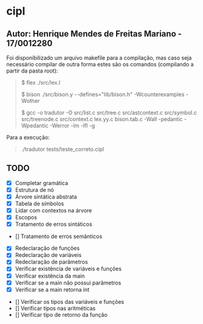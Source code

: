 # cipl

## Autor: Henrique Mendes de Freitas Mariano - 17/0012280

Foi disponibilizado um arquivo makefile para a compilação, mas caso seja necessário compilar de outra forma estes são os comandos (compilando a partir da pasta root):

> $ flex ./src/lex.l
>
> $ bison ./src/bison.y --defines="lib/bison.h" -Wcounterexamples -Wother
>
> $ gcc -o tradutor -O src/list.c src/tree.c src/astcontext.c src/symbol.c src/treenode.c src/context.c lex.yy.c bison.tab.c -Wall -pedantic -Wpedantic -Werror -lm -lfl -g

Para a execução:

> ./tradutor tests/teste_correto.cipl

## TODO

- [X] Completar gramática
- [X] Estrutura de nó
- [X] Árvore sintática abstrata
- [X] Tabela de símbolos
- [X] Lidar com contextos na árvore
- [X] Escopos
- [X] Tratamento de erros sintáticos
- [] Tratamento de erros semânticos
- [X] Redeclaração de funções
- [X] Redeclaração de variáveis
- [X] Redeclaração de parâmetros
- [X] Verificar existência de variáveis e funções
- [X] Verificar existência da main
- [X] Verificar se a main não possui parâmetros
- [X] Verificar se a main retorna int
- [] Verificar os tipos das variáveis e funções
- [] Verificar tipos nas aritméticas
- [] Verificar tipo de retorno da função